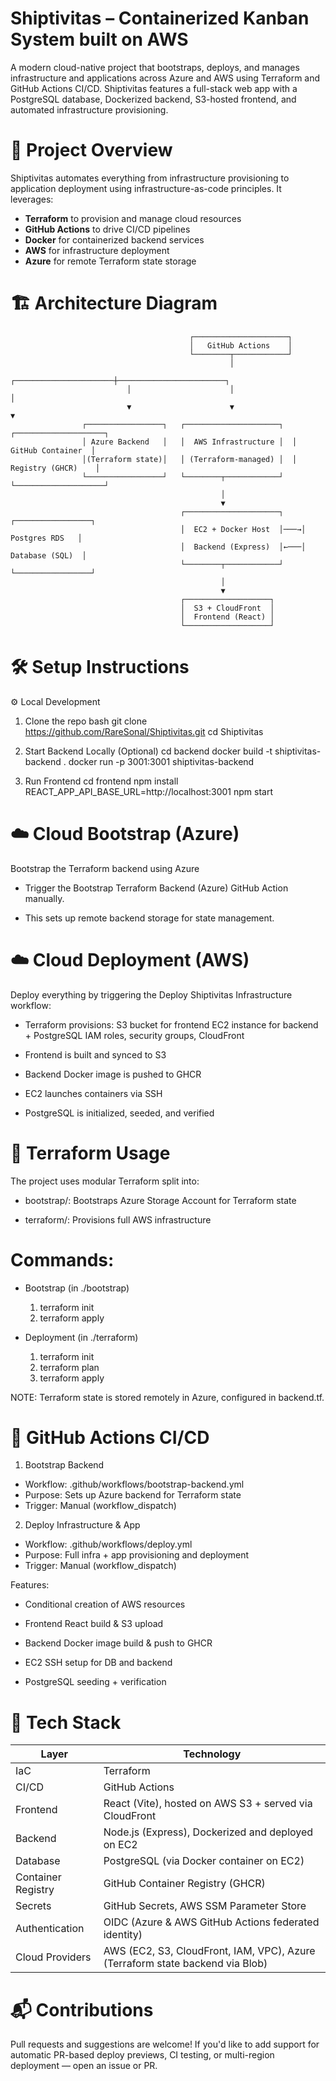 # Shiptivitas – Containerized Kanban System built on AWS

A modern cloud-native project that bootstraps, deploys, and manages infrastructure and applications across Azure and AWS using Terraform and GitHub Actions CI/CD. 
Shiptivitas features a full-stack web app with a PostgreSQL database, Dockerized backend, S3-hosted frontend, and automated infrastructure provisioning.

# 📌 Project Overview

Shiptivitas automates everything from infrastructure provisioning to application deployment using infrastructure-as-code principles. It leverages:

- **Terraform** to provision and manage cloud resources
- **GitHub Actions** to drive CI/CD pipelines
- **Docker** for containerized backend services
- **AWS** for infrastructure deployment
- **Azure** for remote Terraform state storage

# 🏗️ Architecture Diagram

                                            ┌─────────────────────┐
                                            │   GitHub Actions    │
                                            └────────┬────────────┘
                                                     │
                              ┌──────────────────────┼────────────────────────┐
                              │                      │                        │
                              ▼                      ▼                        ▼
                    ┌─────────────────┐   ┌─────────────────────┐  ┌────────────────────┐
                    │ Azure Backend   │   │  AWS Infrastructure │  │  GitHub Container  │
                    │(Terraform state)│   │ (Terraform-managed) │  │ Registry (GHCR)    │
                    └─────────────────┘   └────────┬────────────┘  └────────────────────┘
                                                   │
                                                   ▼
                                          ┌─────────────────────┐    ┌─────────────────┐
                                          │  EC2 + Docker Host  │───→│  Postgres RDS   │
                                          │  Backend (Express)  │←───│ Database (SQL)  │
                                          └────────┬────────────┘    └─────────────────┘
                                                   │
                                                   ▼
                                          ┌───────────────────┐
                                          │  S3 + CloudFront  │
                                          │  Frontend (React) │
                                          └───────────────────┘



# 🛠️ Setup Instructions

⚙️ Local Development

1. Clone the repo
   bash
   git clone https://github.com/RareSonal/Shiptivitas.git
   cd Shiptivitas

2. Start Backend Locally (Optional)
   cd backend
   docker build -t shiptivitas-backend .
   docker run -p 3001:3001 shiptivitas-backend

3. Run Frontend
   cd frontend
   npm install
   REACT_APP_API_BASE_URL=http://localhost:3001 npm start

# ☁️ Cloud Bootstrap (Azure)
Bootstrap the Terraform backend using Azure

   - Trigger the Bootstrap Terraform Backend (Azure) GitHub Action manually.
     
   - This sets up remote backend storage for state management.

# ☁️ Cloud Deployment (AWS)
Deploy everything by triggering the Deploy Shiptivitas Infrastructure workflow:

   - Terraform provisions:
     S3 bucket for frontend
     EC2 instance for backend + PostgreSQL
     IAM roles, security groups, CloudFront

   - Frontend is built and synced to S3

   - Backend Docker image is pushed to GHCR

   - EC2 launches containers via SSH

   - PostgreSQL is initialized, seeded, and verified

# 🧱 Terraform Usage
The project uses modular Terraform split into:

  - bootstrap/: Bootstraps Azure Storage Account for Terraform state

  - terraform/: Provisions full AWS infrastructure

# Commands:

- Bootstrap (in ./bootstrap)

  1. terraform init
  2. terraform apply

- Deployment (in ./terraform)

  1. terraform init
  2. terraform plan
  3. terraform apply

NOTE: Terraform state is stored remotely in Azure, configured in backend.tf.

# 🤖 GitHub Actions CI/CD
1. Bootstrap Backend
  - Workflow: .github/workflows/bootstrap-backend.yml
  - Purpose: Sets up Azure backend for Terraform state
  - Trigger: Manual (workflow_dispatch)

2. Deploy Infrastructure & App
  - Workflow: .github/workflows/deploy.yml
  - Purpose: Full infra + app provisioning and deployment
  - Trigger: Manual (workflow_dispatch)

Features:

- Conditional creation of AWS resources

- Frontend React build & S3 upload

- Backend Docker image build & push to GHCR

- EC2 SSH setup for DB and backend

- PostgreSQL seeding + verification

# 🧰 Tech Stack
| Layer             | Technology                                                                     |
|-------------------|--------------------------------------------------------------------------------|
| IaC               | Terraform                                                                      |
| CI/CD             | GitHub Actions                                                                 |
| Frontend          | React (Vite), hosted on AWS S3 + served via CloudFront                         |
| Backend           | Node.js (Express), Dockerized and deployed on EC2                              |
| Database          | PostgreSQL (via Docker container on EC2)                                       |
| Container Registry| GitHub Container Registry (GHCR)                                               |
| Secrets           | GitHub Secrets, AWS SSM Parameter Store                                        |
| Authentication    | OIDC (Azure & AWS GitHub Actions federated identity)                           |
| Cloud Providers   | AWS (EC2, S3, CloudFront, IAM, VPC), Azure (Terraform state backend via Blob)  |

# 📬 Contributions
Pull requests and suggestions are welcome! If you'd like to add support for automatic PR-based deploy previews, CI testing, or multi-region deployment — open an issue or PR.






